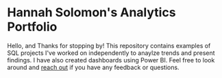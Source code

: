 # Hannah Solomon's Analytics Portfolio

Hello, and Thanks for stopping by! This repository contains examples of SQL projects I've worked on independently to anaylze trends and present findings.
I have also created dashboards using Power BI. Feel free to look around and [reach out](https://www.linkedin.com/in/hannah-solomon-6277b061/) if you have any feedback or questions.
